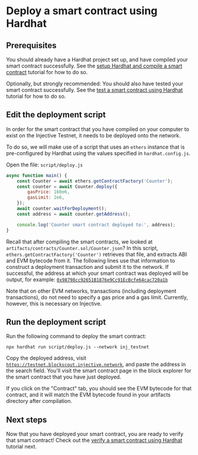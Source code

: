 # Deploy a smart contract using Hardhat

## Prerequisites

You should already have a Hardhat project set up, and have compiled your smart contract successfully.
See the [setup Hardhat and compile a smart contract](./compile-hardhat.md) tutorial for how to do so.

Optionally, but strongly recommended: You should also have tested your smart contract successfully.
See the [test a smart contract using Hardhat](./test-hardhat.md) tutorial for how to do so.

## Edit the deployment script

In order for the smart contract that you have compiled on your computer to exist on the Injective Testnet, it needs to be deployed onto the network.

To do so, we will make use of a script that uses an `ethers` instance that is pre-configured by Hardhat using the values specified in `hardhat.config.js`.

Open the file:  `script/deploy.js`

```js
async function main() {
    const Counter = await ethers.getContractFactory('Counter');
    const counter = await Counter.deploy({
        gasPrice: 160e6,
        gasLimit: 2e6,
    });
    await counter.waitForDeployment();
    const address = await counter.getAddress();

    console.log('Counter smart contract deployed to:', address);
}
```

Recall that after compiling the smart contracts, we looked at `artifacts/contracts/Counter.sol/Counter.json`? In this script, `ethers.getContractFactory('Counter')` retrieves that file, and extracts ABI and EVM bytecode from it.
The following lines use that information to construct a deployment transaction and submit it to the network.
If successful, the address at which your smart contract was deployed will be output, for example:
[`0x98798cc92651B1876e9Cc91EcBcfe64cac720a1b`](https://testnet.blockscout.injective.network/address/0x98798cc92651B1876e9Cc91EcBcfe64cac720a1b)

Note that on other EVM networks, transactions (including deployment transactions), do not need to specify a gas price and a gas limit. Currently, however, this is necessary on Injective.

## Run the deployment script

Run the following command to deploy the smart contract:

```shell
npx hardhat run script/deploy.js --network inj_testnet
```

Copy the deployed address, visit [`https://testnet.blockscout.injective.network`](https://testnet.blockscout.injective.network/), and paste the address in the search field.
You'll visit the smart contract page in the block explorer for the smart contract that you have just deployed.

If you click on the "Contract" tab, you should see the EVM bytecode for that contract, and it will match the EVM bytecode found in your artifacts directory after compilation.

## Next steps

Now that you have deployed your smart contract, you are ready to verify that smart contract!
Check out the [verify a smart contract using Hardhat](./verify-hardhat.md) tutorial next.
